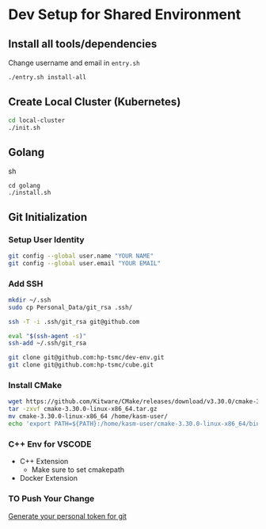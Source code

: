 # Dev Setup for Shared Environment

## Install all tools/dependencies

Change username and email in `entry.sh`
```sh
./entry.sh install-all
```

## Create Local Cluster (Kubernetes)

```sh
cd local-cluster
./init.sh
```

## Golang
sh
```
cd golang
./install.sh
```

## Git Initialization

### Setup User Identity
```sh
git config --global user.name "YOUR NAME"
git config --global user.email "YOUR EMAIL"
```

### Add SSH 
```sh
mkdir ~/.ssh
sudo cp Personal_Data/git_rsa .ssh/
```

```sh
ssh -T -i .ssh/git_rsa git@github.com
```

```sh
eval "$(ssh-agent -s)"
ssh-add ~/.ssh/git_rsa
```

```sh
git clone git@github.com:hp-tsmc/dev-env.git
git clone git@github.com:hp-tsmc/cube.git
```

### Install CMake
```sh
wget https://github.com/Kitware/CMake/releases/download/v3.30.0/cmake-3.30.0-linux-x86_64.tar.gz
tar -zxvf cmake-3.30.0-linux-x86_64.tar.gz
mv cmake-3.30.0-linux-x86_64 /home/kasm-user/
echo 'export PATH=${PATH}:/home/kasm-user/cmake-3.30.0-linux-x86_64/bin' >> ~/.bashrc
```

### C++ Env for VSCODE
- C++ Extension
  - Make sure to set cmakepath
- Docker Extension


### TO Push Your Change
[Generate your personal token for git](https://stackoverflow.com/questions/68775869/support-for-password-authentication-was-removed-please-use-a-personal-access-to)
